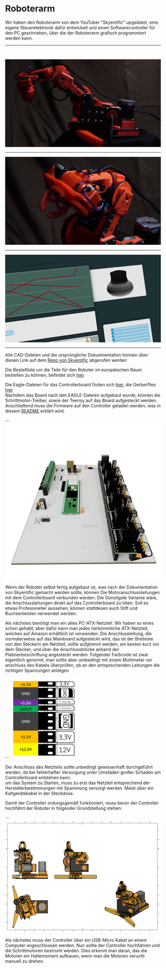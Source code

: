 
# Roboterarm

Wir haben den Roboterarm von dem YouTuber "Skyentific" upgedatet, eine eigene Steuerelektronik dafür entwickelt und einen Softwarecontroller für den PC geschrieben, über die der Roboterarm grafisch programmiert werden kann.
<hr>
<br>

![Roboter Preview](https://github.com/AMPrO-3D/Roboterarm/blob/main/blob/Bilder/StartA1.jpg?raw=true)
<br>

<hr>


![Roboter Preview](https://github.com/AMPrO-3D/Roboterarm/blob/main/blob/Bilder/StartA2.jpg?raw=true)
<br>

<hr>


![Firmware Preview](https://github.com/AMPrO-3D/Roboterarm/blob/main/blob/Bilder/StartA0.jpg?raw=true)
<br>
<hr>

Alle CAD-Dateien und die ursprüngliche Dokumnentation können über diesen Link auf dem [Repo von Skyentific](https://github.com/SkyentificGit/SmallRobotArm) abgerufen werden
<br>

Die Bestellliste um die Teile für den Roboter im europäischen Raum bestellen zu können, befindet sich [hier](/Warenkorb)
<br>

Die Eagle-Dateien für das Controllerboard finden sich [hier](/Elektronik/Eagle), die Gerberfiles [hier](/Elektronik/Gerber)
<br>
Nachdem das Board nach den EAGLE-Dateien aufgebaut wurde, können die Schrittmotor-Treiber, sowie der Teensy auf das Board aufgesteckt werden.
<br>
Anschließend muss die Firmware auf den Controller geladen werden, was in diesem [README](/Firmware) erklärt wird.


⋅⋅⋅![Board Preview](https://github.com/AMPrO-3D/Roboterarm/blob/main/blob/Bilder/MainboardC2.png?raw=true)

Wenn der Roboter selbst fertig aufgebaut ist, was nach der Dokumentation von Skyentific gemacht werden sollte, können Die Motoranschlussleitungen mit dem Controllerboard verbunden werden. Die Günstigste Variante wäre, die Anschlussleitungen direkt auf das Controllerboard zu löten. Soll es etwas Profesioneller aussehen, können stattdesen auch Stift und Buchsenleisten verwendet werden.

Als nächstes benötigt man ein altes PC-ATX-Netzteil. Wir haben so eines schon gehabt, aber dafür kann man jedes herkömmliche ATX-Netzteil, welches auf Amazon erhältlich ist verwenden. Die Anschlussleitung, die normalerweise auf das Mainboard aufgesteckt wird, das ist der Breiteste von den Steckern am Netzteil, sollte aufgtrennt werden, am besten kurz vor dem Stecker, und über die Anschlussblöcke anhand der Platinenbeschriftung angesteckt werden. Folgender Farbcode ist zwar eigentlich genormt, man sollte aber umbedingt mit einem Multimeter vor anschluss des Kabels überprüfen, ob an den entsprechenden Leitungen die richtigen Spannungen anliegen

⋅⋅⋅![Board Pinout](https://github.com/AMPrO-3D/Roboterarm/blob/main/blob/Bilder/PinoutA1.PNG?raw=true)

Der Anschluss des Netzteils sollte unbedingt gewissenhaft durchgeführt werden, da bei fehlerhafter Versorgung unter Umstäden großer Schaden am Controllerboard entstehen kann.
<br>
um das System zu Starten, muss zu erst das Netzteil entsprechend der Herstellerbestimmungen mit Spannnung versorgt werden. Meist über ein Kaltgerätekabel in der Steckdose.

Damit der Controller ordungsgemäß funktioniert, muss bevor der Controller hochfährt der Roboter in  folgender Grundstellung stehen:

⋅⋅⋅![Board Pinout](https://github.com/AMPrO-3D/Roboterarm/blob/main/blob/Bilder/GrundstellungA1.PNG?raw=true)

Als nächstes muss der Controller über ein USB-Micro Kabel an einem Computer angeschlossen werden. Nun sollte der Controller hochfahren und die Schrittmotoren bestromt werden. Dies erkennt man daran, das die Motoren ein Haltemoment aufbauen, wenn man die Motoren verucht manuell zu drehen. 


